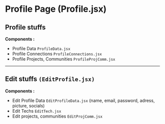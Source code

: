# Profile Page (Profile.jsx)

## Profile stuffs

**Components :**

- Profile Data `ProfileData.jsx`
- Profile Connections `ProfileConnections.jsx`
- Profile Projects, Communities `ProfileProjComm.jsx`

---

## Edit stuffs `(EditProfile.jsx)`

**Components :**

- Edit Profile Data `EditProfileData.jsx` (name, email, password, adress, picture, socials)
- Edit Techs `EditTech.jsx`
- Edit projects, communities `EditProjComm.jsx`
